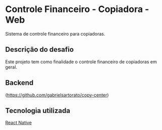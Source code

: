# Controle Financeiro - Copiadora - Web

Sistema de controle financeiro para copiadoras.

## Descrição do desafio

Este projeto tem como finalidade o controle financeiro de copiadoras em geral.

## Backend

(https://github.com/gabrielsartorato/copy-center)

## Tecnologia utilizada

[React Native](https://reactnative.dev/)
